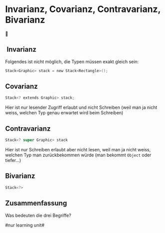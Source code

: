 # Invarianz, Covarianz, Contravarianz, Bivarianz
🦆

##  Invarianz

Folgendes ist nicht möglich, die Typen müssen exakt gleich sein:

```swift
Stack<Graphic> stack = new Stack<Rectangle>();
```

## Covarianz

```swift
Stack<? extends Graphic> stack;
```

Hier ist nur lesender Zugriff erlaubt und nicht Schreiben (weil man ja nicht weiss, welchen Typ genau erwartet wird beim Schreiben)

## Contravarianz

```swift
Stack<? super Graphic> stack
```

Hier ist nur Schreiben erlaubt aber nicht lesen, weil man ja nicht weiss, welchen Typ man zurückbekommen würde (man bekommt `Object` oder tiefer…)

## Bivarianz

```swift
Stack<?>
```

## Zusammenfassung
Was bedeuten die drei Begriffe?

#nur learning unit#